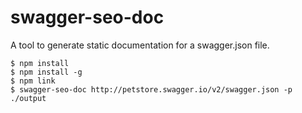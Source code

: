 # swagger-seo-doc
A tool to generate static documentation for a swagger.json file.

    $ npm install
    $ npm install -g
    $ npm link
    $ swagger-seo-doc http://petstore.swagger.io/v2/swagger.json -p ./output
